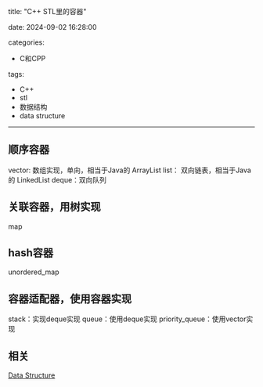 title: "C++ STL里的容器"

date: 2024-09-02 16:28:00

categories:

- C和CPP

tags:

- C++
- stl
- 数据结构
- data structure

---

## 顺序容器

vector: 数组实现，单向，相当于Java的 ArrayList
list： 双向链表，相当于Java的 LinkedList
deque：双向队列

<!--more-->

## 关联容器，用树实现

map

## hash容器

unordered_map

## 容器适配器，使用容器实现

stack：实现deque实现
queue：使用deque实现
priority_queue：使用vector实现

## 相关

[Data Structure](https://ityuhui.github.io/tags/%E6%95%B0%E6%8D%AE%E7%BB%93%E6%9E%84/)
